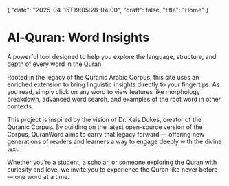 {
   "date": "2025-04-15T19:05:28-04:00",
   "draft": false,
   "title": "Home"
}

# Al-Quran: Word Insights

A powerful tool designed to help you explore the language, structure, and depth of every word in the Quran.

Rooted in the legacy of the Quranic Arabic Corpus, this site uses an enriched extension to bring linguistic insights directly to your fingertips. As you read, simply click on any word to view features like morphology breakdown, advanced word search, and examples of the root word in other contexts.

This project is inspired by the vision of Dr. Kais Dukes, creator of the Quranic Corpus. By building on the latest open-source version of the Corpus, QuranWord aims to carry that legacy forward — offering new generations of readers and learners a way to engage deeply with the divine text.

Whether you’re a student, a scholar, or someone exploring the Quran with curiosity and love, we invite you to experience the Quran like never before — one word at a time.


